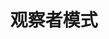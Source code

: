 ---
title: 观察者模式
icon: /assets/images/brainBoom/designPatterns/observer-mini.png
order: 6
category:
  - 设计模式
---
